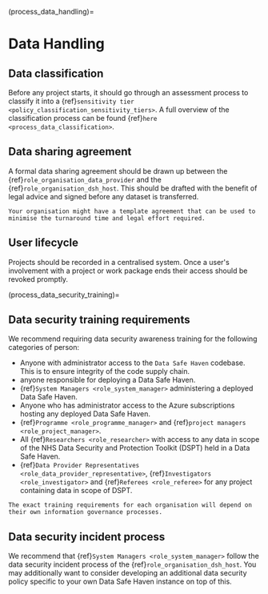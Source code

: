 (process_data_handling)=

# Data Handling

## Data classification

Before any project starts, it should go through an assessment process to classify it into a {ref}`sensitivity tier <policy_classification_sensitivity_tiers>`.
A full overview of the classification process can be found {ref}`here <process_data_classification>`.

## Data sharing agreement

A formal data sharing agreement should be drawn up between the {ref}`role_organisation_data_provider` and the {ref}`role_organisation_dsh_host`.
This should be drafted with the benefit of legal advice and signed before any dataset is transferred.

```{hint}
Your organisation might have a template agreement that can be used to minimise the turnaround time and legal effort required.
```

## User lifecycle

Projects should be recorded in a centralised system.
Once a user's involvement with a project or work package ends their access should be revoked promptly.

(process_data_security_training)=

## Data security training requirements

We recommend requiring data security awareness training for the following categories of person:

- Anyone with administrator access to the `Data Safe Haven` codebase. This is to ensure integrity of the code supply chain.
- anyone responsible for deploying a Data Safe Haven.
- {ref}`System Managers <role_system_manager>` administering a deployed Data Safe Haven.
- Anyone who has administrator access to the Azure subscriptions hosting any deployed Data Safe Haven.
- {ref}`Programme <role_programme_manager>` and {ref}`project managers <role_project_manager>`.
- All {ref}`Researchers <role_researcher>` with access to any data in scope of the NHS Data Security and Protection Toolkit (DSPT) held in a Data Safe Haven.
- {ref}`Data Provider Representatives <role_data_provider_representative>`, {ref}`Investigators <role_investigator>` and {ref}`Referees <role_referee>` for any project containing data in scope of DSPT.

```{hint}
The exact training requirements for each organisation will depend on their own information governance processes.
```

## Data security incident process

We recommend that {ref}`System Managers <role_system_manager>` follow the data security incident process of the {ref}`role_organisation_dsh_host`.
You may additionally want to consider developing an additional data security policy specific to your own Data Safe Haven instance on top of this.
